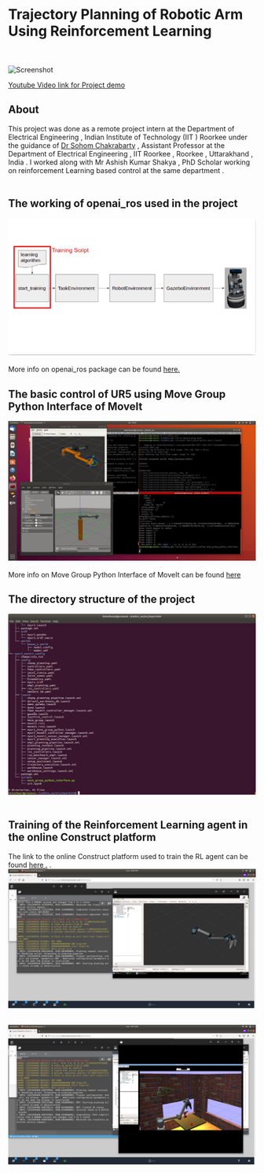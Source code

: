 # Trajectory Planning of Robotic Arm Using Reinforcement Learning </br></br>
![Screenshot](basic-control-ur5.GIF)

[Youtube Video link for Project demo](https://youtu.be/BweuW_VBabs)
## About
This project was done as a remote project intern at the Department of Electrical Engineering , Indian Institute of Technology (IIT ) Roorkee under the guidance of [Dr Sohom Chakrabarty](https://www.iitr.ac.in/~EE/Sohom_Chakrabarty) , Assistant Professor at the Department of Electrical Engineering , IIT Roorkee , Roorkee , Uttarakhand , India . I worked along with Mr Ashish Kumar Shakya , PhD Scholar working on reinforcement Learning based control at the same department  .</br></br>
## The working of openai_ros used in the project
![Screenshot](images.png) </br></br>
More info on openai_ros package can be found [here.](http://wiki.ros.org/openai_ros)

## The basic control of UR5 using Move Group Python Interface of MoveIt
![Screenshot](basic_control.png)</br></br>
More info on Move Group Python Interface of MoveIt can be found [here](http://docs.ros.org/en/kinetic/api/moveit_tutorials/html/doc/move_group_python_interface/move_group_python_interface_tutorial.html)
## The directory structure of the project
![Screenshot](dic_structure_move.png)</br></br>

## Training of the Reinforcement Learning agent in the online Construct platform </br>
The link to the online Construct platform used to train the RL agent can be found [here .](https://www.theconstructsim.com/) .</br>
![Screenshot](ur5_rviz-1.png)</br></br>

![Screenshot](rl_train.png)

